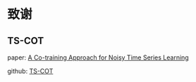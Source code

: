 
# 致谢
## TS-COT
paper: [A Co-training Approach for Noisy Time Series Learning](https://arxiv.org/abs/2308.12551)

github: [TS-COT](https://github.com/Vicky-51/TS-CoT.git)